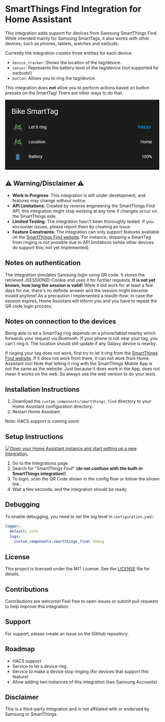 # SmartThings Find Integration for Home Assistant

This integration adds support for devices from Samsung SmartThings Find. While intended mainly for Samsung SmartTags, it also works with other devices, such as phones, tablets, watches and earbuds.

Currently the integration creates three entities for each device:
* `device_tracker`: Shows the location of the tag/device.
* `sensor`: Represents the battery level of the tag/device (not supported for earbuds!)
* `button`: Allows you to ring the tag/device.

This integration does **not** allow you to perform actions based on button presses on the SmartTag! There are other ways to do that.

![alt text](media/screenshot_1.png)

## ⚠️ Warning/Disclaimer ⚠️

- **Work in Progress**: This integration is still under development, and features may change without notice.
- **API Limitations**: Created by reverse engineering the SmartThings Find API, this integration might stop working at any time if changes occur on the SmartThings side.
- **Limited Testing**: The integration hasn't been thoroughly tested. If you encounter issues, please report them by creating an issue.
- **Feature Constraints**: The integration can only support features available on the [SmartThings Find website](https://smartthingsfind.samsung.com/). For instance, stopping a SmartTag from ringing is not possible due to API limitations (while other devices do support this; not yet implemented)

## Notes on authentication
The integration simulates Samsung login using QR code. It stores the retrieved JSESSIONID-Cookie and uses it for further requests. **It is not yet known, how long the session is valid!** While it did work for at least a few days for me, there's no definite answer and the session might become invalid anytime! As a precaution I implemented a reauth-flow: In case the session expires, Home Assistant will inform you and you have to repeat the QR code login process.

## Notes on connection to the devices
Being able to let a SmartTag ring depends on a phone/tablet nearby which forwards your request via Bluetooth. If your phone is not near your tag, you can't ring it. The location should still update if any Galaxy device is nearby. 

If ringing your tag does not work, first try to let it ring from the [SmartThings Find website](https://smartthingsfind.samsung.com/). If it does not work from there, it can not work from Home Assistant too! Note that letting it ring with the SmartThings Mobile App is not the same as the website. Just because it does work in the App, does not mean it works on the web. So always use the web version to do your tests.

## Installation Instructions

1. Download the `custom_components/smartthings_find` directory to your Home Assistant configuration directory.
2. Restart Home Assistant.

Note: HACS support is coming soon!

## Setup Instructions

[![Open your Home Assistant instance and start setting up a new integration.](https://my.home-assistant.io/badges/config_flow_start.svg)](https://my.home-assistant.io/redirect/config_flow_start/?domain=smartthings_find)

1. Go to the Integrations page
2. Search for "SmartThings *Find*" (**do not confuse with the built-in SmartThings integration!**)
3. To login, scan the QR Code shown in the config flow or follow the shown link.
4. Wait a few seconds, and the integration should be ready.

## Debugging

To enable debugging, you need to set the log level in `configuration.yaml`:

```yaml
logger:
  default: info
  logs:
    custom_components.smartthings_find: debug
```

## License

This project is licensed under the MIT License. See the [LICENSE](LICENSE) file for details.

## Contributions

Contributions are welcome! Feel free to open issues or submit pull requests to help improve this integration.

## Support

For support, please create an issue on the GitHub repository.

## Roadmap

- HACS support
- Service to let a device ring
- Service to make a device stop ringing (for devices that support this feature)
- Allow adding two instances of this integration (two Samsung Accounts)

## Disclaimer

This is a third-party integration and is not affiliated with or endorsed by Samsung or SmartThings.
